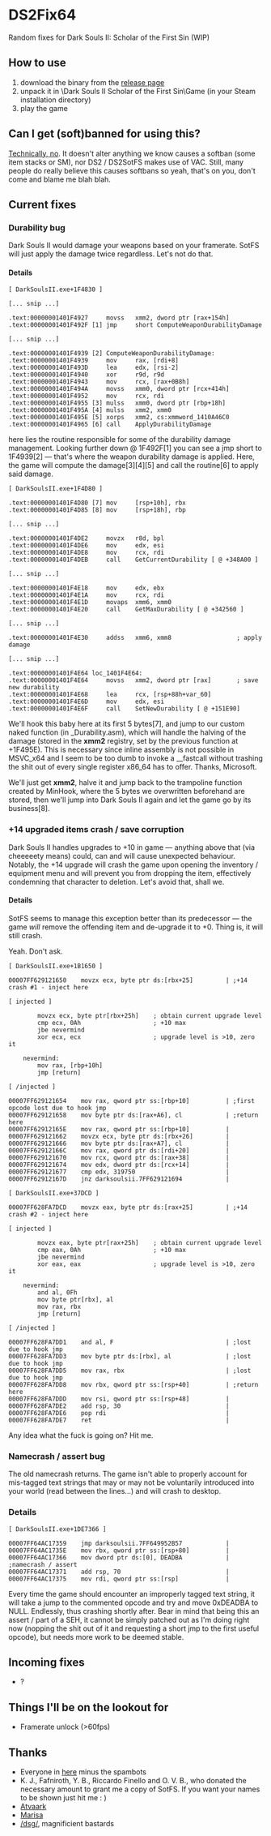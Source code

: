 # DS2Fix64

Random fixes for Dark Souls II: Scholar of the First Sin (WIP)

## How to use

1. download the binary from the [release page](https://github.com/eur0pa/DS2Fix64/releases)
2. unpack it in \Dark Souls II Scholar of the First Sin\Game (in your Steam installation directory)
3. play the game

## Can I get (soft)banned for using this?

[Technically, no](https://github.com/eur0pa/DS2Fix64/blob/master/Softbans.md). It doesn't alter anything we know causes a softban (some item stacks or SM), nor DS2 / DS2SotFS makes use of VAC. Still, many people do really believe this causes softbans so yeah, that's on you, don't come and blame me blah blah.

## Current fixes

### Durability bug

Dark Souls II would damage your weapons based on your framerate. SotFS will just apply the damage twice regardless. Let's not do that.

#### Details

```Assembly
[ DarkSoulsII.exe+1F4830 ]

[... snip ...]

.text:00000001401F4927     movss   xmm2, dword ptr [rax+154h]
.text:00000001401F492F [1] jmp     short ComputeWeaponDurabilityDamage

[... snip ...]

.text:00000001401F4939 [2] ComputeWeaponDurabilityDamage:
.text:00000001401F4939     mov     rax, [rdi+8]
.text:00000001401F493D     lea     edx, [rsi-2]
.text:00000001401F4940     xor     r9d, r9d
.text:00000001401F4943     mov     rcx, [rax+0B8h]
.text:00000001401F494A     movss   xmm0, dword ptr [rcx+414h]
.text:00000001401F4952     mov     rcx, rdi
.text:00000001401F4955 [3] mulss   xmm0, dword ptr [rbp+18h]
.text:00000001401F495A [4] mulss   xmm2, xmm0
.text:00000001401F495E [5] xorps   xmm2, cs:xmmword_1410A46C0
.text:00000001401F4965 [6] call    ApplyDurabilityDamage
```

here lies the routine responsible for some of the durability damage management. Looking further down @ 1F492F[1] you can see a jmp short to 1F4939[2] — that's where the weapon durability damage is applied. Here, the game will compute the damage[3][4][5] and call the routine[6] to apply said damage.

```Assembly
[ DarkSoulsII.exe+1F4D80 ]

.text:00000001401F4D80 [7] mov     [rsp+10h], rbx
.text:00000001401F4D85 [8] mov     [rsp+18h], rbp

[... snip ...]

.text:00000001401F4DE2     movzx   r8d, bpl
.text:00000001401F4DE6     mov     edx, esi
.text:00000001401F4DE8     mov     rcx, rdi
.text:00000001401F4DEB     call    GetCurrentDurability [ @ +348A00 ]

[... snip ...]

.text:00000001401F4E18     mov     edx, ebx
.text:00000001401F4E1A     mov     rcx, rdi
.text:00000001401F4E1D     movaps  xmm6, xmm0
.text:00000001401F4E20     call    GetMaxDurability [ @ +342560 ]

[... snip ...]

.text:00000001401F4E30     addss   xmm6, xmm8                  ; apply damage

[... snip ...]

.text:00000001401F4E64 loc_1401F4E64:
.text:00000001401F4E64     movss   xmm2, dword ptr [rax]       ; save new durability
.text:00000001401F4E68     lea     rcx, [rsp+88h+var_60]
.text:00000001401F4E6D     mov     edx, esi
.text:00000001401F4E6F     call    SetNewDurability [ @ +151E90]
```

We'll hook this baby here at its first 5 bytes[7], and jump to our custom naked function (in \_Durability.asm), which will handle the halving of the damage (stored in the **xmm2** registry, set by the previous function at +1F495E). This is necessary since inline assembly is not possible in MSVC_x64 and I seem to be too dumb to invoke a \_\_fastcall without trashing the shit out of every single register x86_64 has to offer. Thanks, Microsoft.

We'll just get **xmm2**, halve it and jump back to the trampoline function created by MinHook, where the 5 bytes we overwritten beforehand are stored, then we'll jump into Dark Souls II again and let the game go by its business[8].


### +14 upgraded items crash / save corruption

Dark Souls II handles upgrades to +10 in game — anything above that (via cheeeeety means) could, can and will cause unexpected behaviour. Notably, the +14 upgrade will crash the game upon opening the inventory / equipment menu and will prevent you from dropping the item, effectively condemning that character to deletion. Let's avoid that, shall we.

#### Details

SotFS seems to manage this exception better than its predecessor — the game *will* remove the offending item and de-upgrade it to +0. Thing is, it will still crash.

Yeah. Don't ask.

```Assembly
[ DarkSoulsII.exe+1B1650 ]

00007FF629121650    movzx ecx, byte ptr ds:[rbx+25]         | ;+14 crash #1 - inject here

[ injected ]

        movzx ecx, byte ptr[rbx+25h]    ; obtain current upgrade level
        cmp ecx, 0Ah                    ; +10 max
        jbe nevermind
        xor ecx, ecx                    ; upgrade level is >10, zero it

    nevermind:
        mov rax, [rbp+10h]
        jmp [return]

[ /injected ]

00007FF629121654    mov rax, qword ptr ss:[rbp+10]          | ;first opcode lost due to hook jmp
00007FF629121658    mov byte ptr ds:[rax+A6], cl            | ;return here
00007FF62912165E    mov rax, qword ptr ss:[rbp+10]          |
00007FF629121662    movzx ecx, byte ptr ds:[rbx+26]         |
00007FF629121666    mov byte ptr ds:[rax+A7], cl            |
00007FF62912166C    mov rax, qword ptr ds:[rdi+20]          |
00007FF629121670    mov rcx, qword ptr ds:[rax+38]          |
00007FF629121674    mov edx, dword ptr ds:[rcx+14]          |
00007FF629121677    cmp edx, 319750                         |
00007FF62912167D    jnz darksoulsii.7FF629121694            |
```

```Assembly
[ DarkSoulsII.exe+37DCD ]

00007FF628FA7DCD    movzx eax, byte ptr ds:[rax+25]         | ;+14 crash #2 - inject here

[ injected ]

        movzx eax, byte ptr[rax+25h]    ; obtain current upgrade level
        cmp eax, 0Ah                    ; +10 max
        jbe nevermind
        xor eax, eax                    ; upgrade level is >10, zero it

    nevermind:
        and al, 0Fh
        mov byte ptr[rbx], al
        mov rax, rbx
        jmp [return]

[ /injected ]

00007FF628FA7DD1    and al, F                               | ;lost due to hook jmp
00007FF628FA7DD3    mov byte ptr ds:[rbx], al               | ;lost due to hook jmp
00007FF628FA7DD5    mov rax, rbx                            | ;lost due to hook jmp
00007FF628FA7DD8    mov rbx, qword ptr ss:[rsp+40]          | ;return here
00007FF628FA7DDD    mov rsi, qword ptr ss:[rsp+48]          |
00007FF628FA7DE2    add rsp, 30                             |
00007FF628FA7DE6    pop rdi                                 |
00007FF628FA7DE7    ret                                     |
```

Any idea what the fuck is going on? Hit me.


### Namecrash / assert bug

The old namecrash returns. The game isn't able to properly account for mis-tagged text strings that may or may not be voluntarily introduced into your world (read between the lines...) and will crash to desktop.

### Details

```Assembly
[ DarkSoulsII.exe+1DE7366 ]

00007FF64AC17359    jmp darksoulsii.7FF649952B57            |
00007FF64AC1735E    mov rbx, qword ptr ss:[rsp+80]          |
00007FF64AC17366    mov dword ptr ds:[0], DEADBA            | ;namecrash / assert
00007FF64AC17371    add rsp, 70                             |
00007FF64AC17375    mov rdi, qword ptr ss:[rsp]             |
```

Every time the game should encounter an improperly tagged text string, it will take a jump to the commented opcode and try and move 0xDEADBA to NULL. Endlessly, thus crashing shortly after. Bear in mind that being this an assert / part of a SEH, it cannot be simply patched out as I'm doing right now (nopping the shit out of it and requesting a short jmp to the first useful opcode), but needs more work to be deemed stable.

## Incoming fixes

* ?


## Things I'll be on the lookout for

* Framerate unlock (>60fps)


## Thanks

* Everyone in [here](http://redd.it/31i7nb) minus the spambots
* K. J., Fafniroth, Y. B., Riccardo Finello and O. V. B., who donated the necessary amount to grant me a copy of SotFS. If you want your names to be shown just hit me : )
* [Atvaark](https://github.com/Atvaark)
* [Marisa](https://github.com/OrdinaryMagician)
* [/dsg/](https://boards.4chan.org/vg/catalog#s=/dsg/), magnificient bastards
